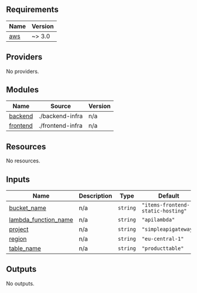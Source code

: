 <!-- BEGIN_TF_DOCS -->
## Requirements

| Name | Version |
|------|---------|
| <a name="requirement_aws"></a> [aws](#requirement\_aws) | ~> 3.0 |

## Providers

No providers.

## Modules

| Name | Source | Version |
|------|--------|---------|
| <a name="module_backend"></a> [backend](#module\_backend) | ./backend-infra | n/a |
| <a name="module_frontend"></a> [frontend](#module\_frontend) | ./frontend-infra | n/a |

## Resources

No resources.

## Inputs

| Name | Description | Type | Default | Required |
|------|-------------|------|---------|:--------:|
| <a name="input_bucket_name"></a> [bucket\_name](#input\_bucket\_name) | n/a | `string` | `"items-frontend-static-hosting"` | no |
| <a name="input_lambda_function_name"></a> [lambda\_function\_name](#input\_lambda\_function\_name) | n/a | `string` | `"apilambda"` | no |
| <a name="input_project"></a> [project](#input\_project) | n/a | `string` | `"simpleapigateway"` | no |
| <a name="input_region"></a> [region](#input\_region) | n/a | `string` | `"eu-central-1"` | no |
| <a name="input_table_name"></a> [table\_name](#input\_table\_name) | n/a | `string` | `"producttable"` | no |

## Outputs

No outputs.
<!-- END_TF_DOCS -->